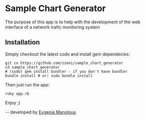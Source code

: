 # Sample Chart Generator

The purpose of this app is to help with the development of the web interface of a network trafic monitoring system

Installation
------------

Simply checkout the latest code and install gem dependecies:

    git co https://github.com/zzeni/sample_chart_generator
    cd sample_chart_generator
    # (sudo) gem install bundler - if you don't have bundler
    bundle install # or: sudo bundle install

Then just run the app:

    ruby app.rb

Enjoy ;)

--
developed by [Evgenia Manolova](https://github.com/zzeni).

